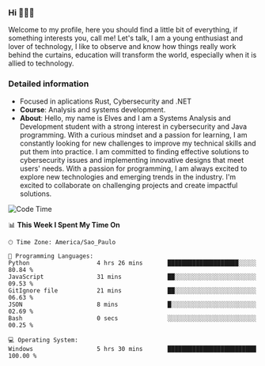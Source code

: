 


### Hi 🙋🏽‍♂️

Welcome to my profile, here you should find a little bit of everything, if something interests you, call me! Let's talk,
I am a young enthusiast and lover of technology, I like to observe and know how things really work behind the curtains, 
education will transform the world, especially when it is allied to technology.

### Detailed information
* Focused in aplications Rust, Cybersecurity and .NET
* **Course**: Analysis and systems development.
* **About**: Hello, my name is Elves and I am a Systems Analysis and Development student with a strong interest in cybersecurity and Java programming. With a curious mindset and a passion for learning, I am constantly looking for new challenges to improve my technical skills and put them into practice. I am committed to finding effective solutions to cybersecurity issues and implementing innovative designs that meet users' needs. With a passion for programming, I am always excited to explore new technologies and emerging trends in the industry. I'm excited to collaborate on challenging projects and create impactful solutions.

<!--START_SECTION:waka-->
![Code Time](http://img.shields.io/badge/Code%20Time-231%20hrs%2041%20mins-blue)

📊 **This Week I Spent My Time On** 

```text
🕑︎ Time Zone: America/Sao_Paulo

💬 Programming Languages: 
Python                   4 hrs 26 mins       ████████████████████░░░░░   80.84 % 
JavaScript               31 mins             ██░░░░░░░░░░░░░░░░░░░░░░░   09.53 % 
GitIgnore file           21 mins             ██░░░░░░░░░░░░░░░░░░░░░░░   06.63 % 
JSON                     8 mins              █░░░░░░░░░░░░░░░░░░░░░░░░   02.69 % 
Bash                     0 secs              ░░░░░░░░░░░░░░░░░░░░░░░░░   00.25 % 

💻 Operating System: 
Windows                  5 hrs 30 mins       █████████████████████████   100.00 % 
```


<!--END_SECTION:waka-->


